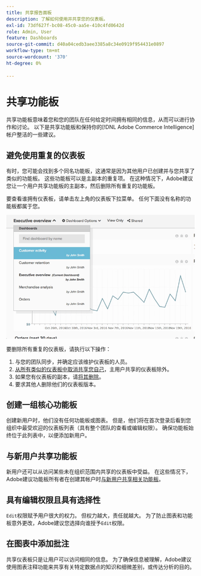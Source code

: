 ```yaml
---
title: 共享报告面板
description: 了解如何使用并共享您的仪表板。
exl-id: 73df627f-bc08-45c0-aa5e-410c4fd0642d
role: Admin, User
feature: Dashboards
source-git-commit: d40a04cedb3aee3385a8c34e0919f954431e0897
workflow-type: tm+mt
source-wordcount: '370'
ht-degree: 0%

---
```


# 共享功能板

共享功能板意味着您和您的团队在任何给定时间拥有相同的信息，从而可以进行协作和讨论。 以下是共享功能板和保持你的[!DNL Adobe Commerce Intelligence]帐户整洁的一些建议。

## 避免使用重复的仪表板

有时，您可能会找到多个同名功能板，这通常是因为其他用户已创建并与您共享了类似的功能板。 这些功能板可以是主副本的重复项。 在这种情况下，Adobe建议您让一个用户共享功能板的主副本，然后删除所有重复的功能板。

要查看谁拥有仪表板，请单击左上角的仪表板下拉菜单。 任何下面没有名称的功能板都属于您。

![](../../mbi/assets/Dash_ownership.png)

要删除所有重复的仪表板，请执行以下操作：

1. 与您的团队同步，并确定应该维护仪表板的人员。
1. [从所有类似的仪表板中取消共享您自己](../data-user/dashboards/leave-dashboard.md)，主用户共享的仪表板除外。
1. 如果您有仪表板的副本，请[将其删除](../data-user/dashboards/deleting-dashboard.md)。
1. 要求其他人删除他们的仪表板版本。

## 创建一组核心功能板

创建新用户时，他们没有任何功能板或图表。 但是，他们将在首次登录后看到您组织中最受欢迎的仪表板列表（具有整个团队的查看或编辑权限）。 确保功能板始终位于此列表中，以便添加新用户。

## 与新用户共享功能板

新用户还可以从访问某些未在组织范围内共享的仪表板中受益。 在这些情况下，Adobe建议功能板所有者在创建其帐户时[与新用户共享相关功能板](../data-user/dashboards/share-dashboard-with-users.md)。

## 具有编辑权限且具有选择性

`Edit`权限赋予用户很大的权力。 但权力越大，责任就越大。 为了防止图表和功能板意外更改，Adobe建议您选择向谁授予`Edit`权限。

## 在图表中添加批注

共享仪表板只是让用户可以访问相同的信息。 为了确保信息被理解，Adobe建议使用图表注释功能来共享有关特定数据点的知识和细微差别，或传达分析的目的。
